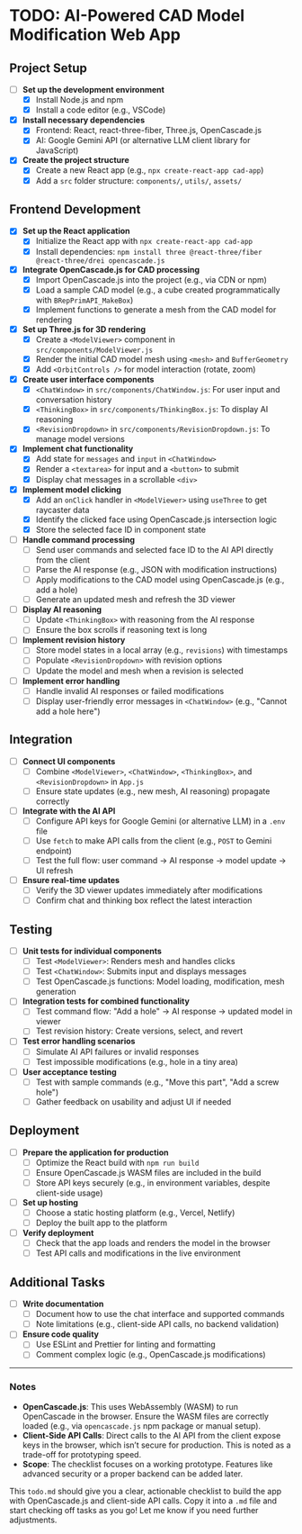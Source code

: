 # TODO: AI-Powered CAD Model Modification Web App

## Project Setup
- [ ] **Set up the development environment**
  - [x] Install Node.js and npm
  - [x] Install a code editor (e.g., VSCode)
- [x] **Install necessary dependencies**
  - [x] Frontend: React, react-three-fiber, Three.js, OpenCascade.js
  - [x] AI: Google Gemini API (or alternative LLM client library for JavaScript)
- [x] **Create the project structure**
  - [x] Create a new React app (e.g., `npx create-react-app cad-app`)
  - [x] Add a `src` folder structure: `components/`, `utils/`, `assets/`

## Frontend Development
- [x] **Set up the React application**
  - [x] Initialize the React app with `npx create-react-app cad-app`
  - [x] Install dependencies: `npm install three @react-three/fiber @react-three/drei opencascade.js`
- [x] **Integrate OpenCascade.js for CAD processing**
  - [x] Import OpenCascade.js into the project (e.g., via CDN or npm)
  - [x] Load a sample CAD model (e.g., a cube created programmatically with `BRepPrimAPI_MakeBox`)
  - [x] Implement functions to generate a mesh from the CAD model for rendering
- [x] **Set up Three.js for 3D rendering**
  - [x] Create a `<ModelViewer>` component in `src/components/ModelViewer.js`
  - [x] Render the initial CAD model mesh using `<mesh>` and `BufferGeometry`
  - [x] Add `<OrbitControls />` for model interaction (rotate, zoom)
- [x] **Create user interface components**
  - [x] `<ChatWindow>` in `src/components/ChatWindow.js`: For user input and conversation history
  - [x] `<ThinkingBox>` in `src/components/ThinkingBox.js`: To display AI reasoning
  - [x] `<RevisionDropdown>` in `src/components/RevisionDropdown.js`: To manage model versions
- [x] **Implement chat functionality**
  - [x] Add state for `messages` and `input` in `<ChatWindow>`
  - [x] Render a `<textarea>` for input and a `<button>` to submit
  - [x] Display chat messages in a scrollable `<div>`
- [x] **Implement model clicking**
  - [x] Add an `onClick` handler in `<ModelViewer>` using `useThree` to get raycaster data
  - [x] Identify the clicked face using OpenCascade.js intersection logic
  - [x] Store the selected face ID in component state
- [ ] **Handle command processing**
  - [ ] Send user commands and selected face ID to the AI API directly from the client
  - [ ] Parse the AI response (e.g., JSON with modification instructions)
  - [ ] Apply modifications to the CAD model using OpenCascade.js (e.g., add a hole)
  - [ ] Generate an updated mesh and refresh the 3D viewer
- [ ] **Display AI reasoning**
  - [ ] Update `<ThinkingBox>` with reasoning from the AI response
  - [ ] Ensure the box scrolls if reasoning text is long
- [ ] **Implement revision history**
  - [ ] Store model states in a local array (e.g., `revisions`) with timestamps
  - [ ] Populate `<RevisionDropdown>` with revision options
  - [ ] Update the model and mesh when a revision is selected
- [ ] **Implement error handling**
  - [ ] Handle invalid AI responses or failed modifications
  - [ ] Display user-friendly error messages in `<ChatWindow>` (e.g., "Cannot add a hole here")

## Integration
- [ ] **Connect UI components**
  - [ ] Combine `<ModelViewer>`, `<ChatWindow>`, `<ThinkingBox>`, and `<RevisionDropdown>` in `App.js`
  - [ ] Ensure state updates (e.g., new mesh, AI reasoning) propagate correctly
- [ ] **Integrate with the AI API**
  - [ ] Configure API keys for Google Gemini (or alternative LLM) in a `.env` file
  - [ ] Use `fetch` to make API calls from the client (e.g., `POST` to Gemini endpoint)
  - [ ] Test the full flow: user command → AI response → model update → UI refresh
- [ ] **Ensure real-time updates**
  - [ ] Verify the 3D viewer updates immediately after modifications
  - [ ] Confirm chat and thinking box reflect the latest interaction

## Testing
- [ ] **Unit tests for individual components**
  - [ ] Test `<ModelViewer>`: Renders mesh and handles clicks
  - [ ] Test `<ChatWindow>`: Submits input and displays messages
  - [ ] Test OpenCascade.js functions: Model loading, modification, mesh generation
- [ ] **Integration tests for combined functionality**
  - [ ] Test command flow: "Add a hole" → AI response → updated model in viewer
  - [ ] Test revision history: Create versions, select, and revert
- [ ] **Test error handling scenarios**
  - [ ] Simulate AI API failures or invalid responses
  - [ ] Test impossible modifications (e.g., hole in a tiny area)
- [ ] **User acceptance testing**
  - [ ] Test with sample commands (e.g., "Move this part", "Add a screw hole")
  - [ ] Gather feedback on usability and adjust UI if needed

## Deployment
- [ ] **Prepare the application for production**
  - [ ] Optimize the React build with `npm run build`
  - [ ] Ensure OpenCascade.js WASM files are included in the build
  - [ ] Store API keys securely (e.g., in environment variables, despite client-side usage)
- [ ] **Set up hosting**
  - [ ] Choose a static hosting platform (e.g., Vercel, Netlify)
  - [ ] Deploy the built app to the platform
- [ ] **Verify deployment**
  - [ ] Check that the app loads and renders the model in the browser
  - [ ] Test API calls and modifications in the live environment

## Additional Tasks
- [ ] **Write documentation**
  - [ ] Document how to use the chat interface and supported commands
  - [ ] Note limitations (e.g., client-side API calls, no backend validation)
- [ ] **Ensure code quality**
  - [ ] Use ESLint and Prettier for linting and formatting
  - [ ] Comment complex logic (e.g., OpenCascade.js modifications)

---

### Notes
- **OpenCascade.js**: This uses WebAssembly (WASM) to run OpenCascade in the browser. Ensure the WASM files are correctly loaded (e.g., via `opencascade.js` npm package or manual setup).
- **Client-Side API Calls**: Direct calls to the AI API from the client expose keys in the browser, which isn’t secure for production. This is noted as a trade-off for prototyping speed.
- **Scope**: The checklist focuses on a working prototype. Features like advanced security or a proper backend can be added later.

This `todo.md` should give you a clear, actionable checklist to build the app with OpenCascade.js and client-side API calls. Copy it into a `.md` file and start checking off tasks as you go! Let me know if you need further adjustments.
